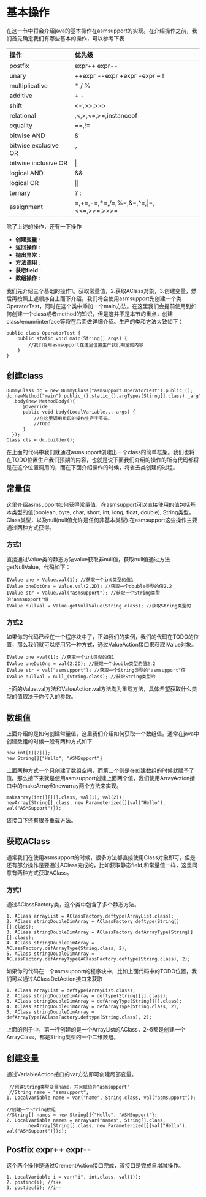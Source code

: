 # 基本操作

在这一节中将会介绍java的基本操作在asmsupport的实现。在介绍操作之前，我们首先确定我们有哪些基本的操作，可以参考下表

|操作|优先级|
|:---|:--|
|postfix|expr++ expr--|
|unary|++expr --expr +expr -expr ~ !|
|multiplicative|* / %|
|additive| \+ -|
|shift|<<,>>,>>>|
|relational|,<,>,<=,>=,instanceof|
|equality|==,!=|
|bitwise AND|&|
|bitwise exclusive OR|^|
|bitwise inclusive OR|\||
|logical AND|&&|
|logical OR|\|\||
|ternary| ? : |
|assignment|=,+=,-=,*=,/=,%=,&=,^=,\|=,<<=,>>=,>>>=|

除了上述的操作，还有一下操作

- **创建变量** :
- **返回操作** :
- **抛出异常** :
- **方法调用** :
- **获取field** : 
- **数组操作** :

我们先介绍三个基础的操作1。获取常量值，2.获取AClass对象，3.创建变量，然后再按照上述顺序自上而下介绍。我们将会使用asmsupport先创建一个类OperatorTest，同时在这个类中添加一个main方法。在这里我们会提前使用到如何创建一个class或者method的知识，但是这并不是本节的重点，创建class/enum/interface等将在后面做详细介绍。生产的类和方法大致如下：

    public class OperatorTest {
        public static void main(String[] args) {
            //我们将用asmsupport在这里位置生产我们期望的内容
        }
    }
    
## 创建class

    DummyClass dc = new DummyClass("asmsupport.OperatorTest").public_();
    dc.newMethod("main").public_().static_().argTypes(Stirng[].class)._argNames("args")
      .body(new MethodBody(){
          @Override
          public void body(LocalVariable... args) {
              //在这里调用相印的操作生产字节码。
              //TODO
          }
      });
    Class cls = dc.builder();

在上面的代码中我们就通过asmsupport创建出一个class的简单框架。我们也将在TODO位置生产我们预期的内容，也就是说下面我们介绍的操作的所有代码都将是在这个位置调用的，而在下面介绍操作的时候，将省去类创建的过程。

## 常量值

这里介绍asmsupport如何获得常量值，在asmsupport可以直接使用的值包括基本类型的值(boolean, byte, char, short, int, long, float, double), String类型，Class类型，以及null(null值允许是任何非基本类型).在asmsupport这些操作主要通过两种方式获得。

### 方式1

直接通过Value类的静态方法value获取非null值，获取null值通过方法getNullValue。代码如下：
    
    IValue one = Value.val(1); //获取一个int类型的值1
    IValue oneDotOne = Value.val(2.2D); //获取一个double类型的值2.2
    IValue str = Value.val("asmsupport"); //获取一个String类型的"asmsupport"值
    IValue nullVal = Value.getNullValue(String.class); //获取String类型的

### 方式2

如果你的代码已经在一个程序块中了，正如我们的实例，我们的代码在TODO的位置，那么我们就可以使用另一种方式，通过ValueAction接口来获取IValue对象。

    IValue one =val(1); //获取一个int类型的值1
    IValue oneDotOne = val(2.2D); //获取一个double类型的值2.2
    IValue str = val("asmsupport"); //获取一个String类型的"asmsupport"值
    IValue nullVal = null_(String.class); //获取String类型的

上面的Value.val方法和ValueAction.val方法均为重载方法，具体希望获取什么类型的值取决于你传入的参数。

## 数组值

上面介绍的是如何创建常量值，这里我们介绍如何获取一个数组值。通常在java中创建数组的时候一般有两种方式如下

    new int[1][2][];
    new String[]{"Hello", "ASMSupport"}
    
上面两种方式一个只创建了数组空间，而第二个则是在创建数组的时候就赋予了值。那么接下来就是使用asmsupport创建上面两个值，我们使用ArrayAction接口中的makeArray和newarray两个方法来实现。
   
    makeArray(int[][][].class, val(1), val(2));
    newArray(String[].class, new Parameterized[]{val("Hello"), val("ASMSupport")});
    
该接口下还有很多重载方法。    
    
## 获取AClass

通常我们在使用asmsupport的时候，很多方法都直接使用Class对象即可，但是还有部分操作是要通过AClass完成的，比如获取静态field,和常量值一样，这里同意有两种方式获取AClass。

### 方式1

通过AClassFactory类，这个类中包含了多个静态方法。

    1. AClass arrayList = AClassFactory.deftype(ArrayList.class);
    2. AClass stringDoubleDimArray = AClassFactory.deftype(String[][].class);
    3. AClass stringDoubleDimArray = AClassFactory.defArrayType(String[][].class);
    4. AClass stringDoubleDimArray = AClassFactory.defArrayType(String.class, 2);
    5. AClass stringDoubleDimArray = AClassFactory.defArrayType(AClassFactory.deftype(String.class), 2);
    
如果你的代码在一个asmsupport的程序块中，比如上面代码中的TODO位置，我们可以通过AClassDefAction接口来获取


    1. AClass arrayList = deftype(ArrayList.class);
    2. AClass stringDoubleDimArray = deftype(String[][].class);
    3. AClass stringDoubleDimArray = defArrayType(String[][].class);
    4. AClass stringDoubleDimArray = defArrayType(String.class, 2);
    5. AClass stringDoubleDimArray = defArrayType(AClassFactory.deftype(String.class), 2);

上面的例子中，第一行创建的是一个ArrayList的AClass，2~5都是创建一个ArrayClass，都是String类型的一个二维数组。

## 创建变量

通过VariableAction接口的var方法即可创建局部变量。

     //创建String类型变量name，并且赋值为"asmsupport"
     //String name = "asmsupport";
    1. LocalVariable name = var("name", String.class, val("asmsupport"));
    
    //创建一个String数组
    //String[] names = new String[]{"Hello", "ASMSupport"};
    2. LocalVariable names = arrayvar("names", String[].class, 
            newArray(String[].class, new Parameterized[]{val("Hello"), val("ASMSupport")}););

## Postfix expr++ expr--

这个两个操作是通过CrementAction接口完成，该接口是完成自增减操作。

    1. LocalVariable i = var("i", int.class, val(1));
    2. postinc(i); //i++
    3. postdec(i); //i--
    



